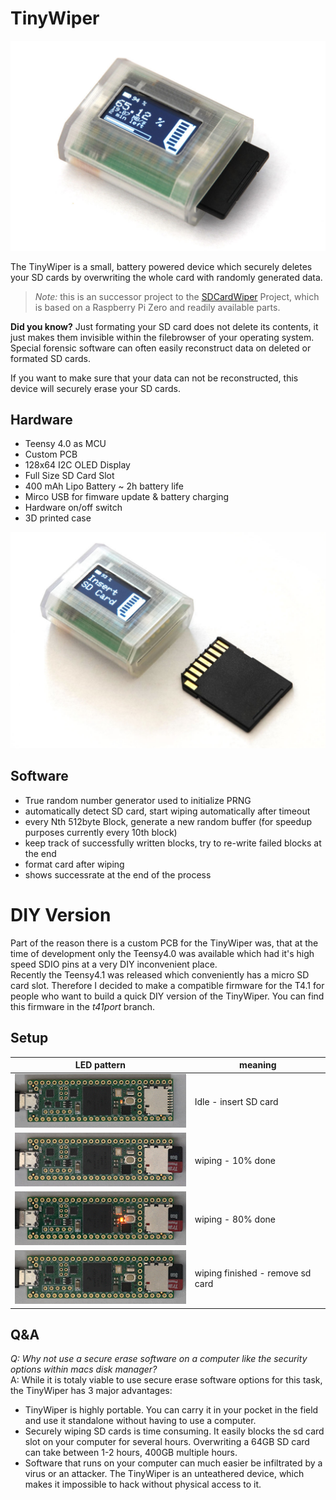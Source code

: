 # TinyWiper

![Image of TinyWiper](./images/sd1kl.jpg)

The TinyWiper is a small, battery powered device which securely deletes your SD cards by overwriting the whole card with randomly generated data.  

> *Note:* this is an successor project to the [SDCardWiper](https://github.com/gpinvestigativ/SDCardWiper) Project, which is based on a Raspberry Pi Zero and readily available parts.  

**Did you know?** Just formating your SD card does not delete its contents, it just makes them invisible within the filebrowser of your operating system. Special forensic software can often easily reconstruct data on deleted or formated SD cards.  

If you want to make sure that your data can not be reconstructed, this device will securely erase your SD cards.

## Hardware

* Teensy 4.0 as MCU
* Custom PCB
* 128x64 I2C OLED Display
* Full Size SD Card Slot
* 400 mAh Lipo Battery ~ 2h battery life
* Mirco USB for fimware update & battery charging
* Hardware on/off switch
* 3D printed case

![Image of TinyWiper](./images/sd2kl.jpg)

## Software

* True random number generator used to initialize PRNG
* automatically detect SD card, start wiping automatically after timeout
* every Nth 512byte Block, generate a new random buffer (for speedup purposes currently every 10th block)
* keep track of successfully written blocks, try to re-write failed blocks at the end
* format card after wiping
* shows successrate at the end of the process

# DIY Version
Part of the reason there is a custom PCB for the TinyWiper was, that at the time of development only the Teensy4.0 was available which had it's high speed SDIO pins at a very DIY inconvenient place.  
Recently the Teensy4.1 was released which conveniently has a micro SD card slot. Therefore I decided to make a compatible firmware for the T4.1 for people who want to build a quick DIY version of the TinyWiper. You can find this firmware in the *t41port* branch.

## Setup

LED pattern | meaning 
---|---
![t41idle](./images/idle.gif) | Idle - insert SD card
![t41idle](./images/10percent.gif) | wiping - 10% done 
![t41idle](./images/80percent.gif) | wiping - 80% done 
![t41idle](./images/finished.gif) | wiping finished - remove sd card

## Q&A

*Q: Why not use a secure erase software on a computer like the security options within macs disk manager?*  
A: While it is totaly viable to use secure erase software options for this task, the TinyWiper has 3 major advantages:
* TinyWiper is highly portable. You can carry it in your pocket in the field and use it standalone without having to use a computer.
* Securely wiping SD cards is time consuming. It easily blocks the sd card slot on your computer for several hours. Overwriting a 64GB SD card can take between 1-2 hours, 400GB multiple hours.
* Software that runs on your computer can much easier be infiltrated by a virus or an attacker. The TinyWiper is an unteathered device, which makes it impossible to hack without physical access to it.
